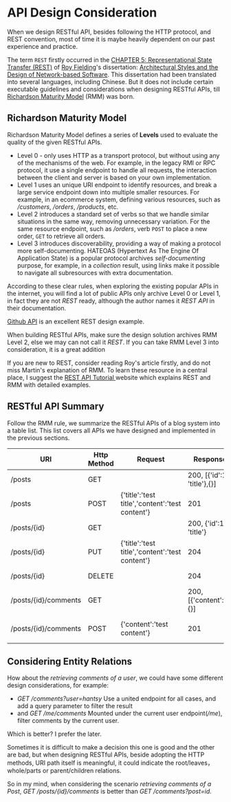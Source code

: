 # API Design Consideration

When we design RESTful API, besides following the HTTP protocol, and REST convention, most of time it is maybe heavily dependent on our past experience and practice.

The term `REST` firstly occurred in the [CHAPTER 5: Representational State Transfer (REST)](https://www.ics.uci.edu/~fielding/pubs/dissertation/rest_arch_style.htm) of [Roy Fielding](https://twobithistory.org/2020/06/28/rest.html)'s dissertation: [Architectural Styles and the Design of Network-based Software](https://www.ics.uci.edu/~fielding/pubs/dissertation/top.htm). This dissertation had been translated into several languages, including Chinese. But it does not include certain executable guidelines and considerations when designing RESTful APIs, till [Richardson Maturity Model](https://martinfowler.com/articles/richardsonMaturityModel.html) (RMM) was born. 

## Richardson Maturity Model

Richardson Maturity Model defines a series of  **Levels** used to evaluate the quality of the given RESTful APIs. 

* Level 0 - only uses HTTP as a transport protocol, but without using any of the  mechanisms of the web. For example,  in the legacy RMI or RPC protocol, it use a single endpoint to handle all requests, the interaction between the client and server is based on your own implementation.
* Level 1 uses an unique URI endpoint to identify resources, and break a large service endpoint down into multiple smaller resources. For example, in an ecommerce  system, defining various resources, such as */customers*, */orders*, */products*, etc.
* Level 2 introduces a standard set of verbs so that we handle similar situations in the same way, removing unnecessary variation. For the same resource endpoint, such as */orders*, verb `POST` to place a new order, `GET` to retrieve all orders.
* Level 3 introduces discoverability, providing a way of making a protocol more self-documenting. HATEOAS (Hypertext As The Engine Of Application State) is a popular protocol archives *self-documenting* purpose, for example, in a *collection* result, using links make it possible to navigate all subresources with extra documentation. 

According to these clear rules, when exploring the existing popular APIs in the internet, you will find a lot of public APIs only archive Level 0 or Level 1, in fact they are not *REST* ready,  although the author names  it *REST API* in their documentation. 

[Github API](https://docs.github.com/en/rest) is an excellent REST design example.

When building RESTful APIs, make sure the design solution archives RMM Level 2, else we may can not call it  *REST*.  If you can take RMM Level 3 into consideration, it is a great addition

If you are new to REST, consider reading Roy's article firstly, and do not miss Martin's explanation of RMM.  To learn these resource in a central place, I suggest the [REST API Tutorial ](https://restfulapi.net/) website which explains REST and RMM with detailed examples. 

## RESTful API Summary

Follow the RMM rule, we summarize the RESTful APIs of a blog system into a table list. This list covers all APIs we have designed and implemented in the previous sections.

| URI      | Http Method | Request                                         | Response                    | Description       |
| ----------- | ----------- | ----------------------------------------------- | --------------------------- | ----------------- |
| /posts      | GET         |                                                 | 200, [{'id':1, 'title'},{}] | Get all posts     |
| /posts      | POST        | {'title':'test title','content':'test content'} | 201                         | Create a new post |
| /posts/{id} | GET         |                                                 | 200, {'id':1, 'title'}      | Get a post by id  |
| /posts/{id} | PUT         | {'title':'test title','content':'test content'} | 204                         | Update a post     |
| /posts/{id} | DELETE      |                                                 | 204                         | Delete a post     |
| /posts/{id}/comments | GET  |                                                 | 200, [{'content':''},{}] | Get comments of a post|
| /posts/{id}/comments | POST  | {'content':'test content'} | 201                   | Add comment to a post    |

## Considering Entity Relations

How about the *retrieving comments of a user*, we could have some different design considerations,  for example:

* *GET /comments?user=hantsy*  Use a united endpoint for all cases,  and add a query parameter to filter the result 
* and *GET /me/comments* Mounted under  the current user endpoint(*/me*), filter comments by the current user.

Which is better? I prefer the later. 

Sometimes it is difficult to make a decision this one is good and the other are bad, but when designing RESTful APIs, beside adopting the HTTP methods,  URI path itself is meaningful, it could indicate the root/leaves，whole/parts or parent/children relations. 

So in my mind, when considering the scenario *retrieving comments of a Post*,  *GET /posts/{id}/comments* is better than *GET /comments?post=id*.

